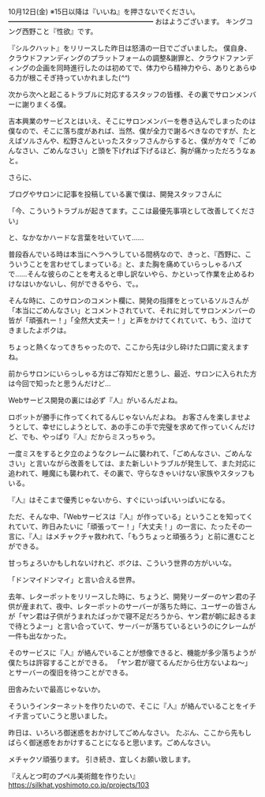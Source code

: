 10月12日(金) ※15日以降は『いいね』を押さないでください。
━━━━━━━━━━━━━━━━━━━━━
おはようございます。
キングコング西野こと『性欲』です。

『シルクハット』をリリースした昨日は怒濤の一日でございました。
僕自身、クラウドファンディングのプラットフォームの調整&謝罪と、クラウドファンディングの企画を同時進行したのは初めてで、体力やら精神力やら、ありとあらゆる力が根こそぎ持っていかれました(*^^*)

次から次へと起こるトラブルに対応するスタッフの皆様、その裏でサロンメンバーに謝りまくる僕。

吉本興業のサービスとはいえ、そこにサロンメンバーを巻き込んでしまったのは僕なので、そこに落ち度があれば、当然、僕が全力で謝るべきなのですが、たとえばソルさんや、松野さんといったスタッフさんからすると、僕が方々で「ごめんなさい、ごめんなさい」と頭を下げれば下げるほど、胸が痛かっただろうなぁと。

さらに、

ブログやサロンに記事を投稿している裏で僕は、開発スタッフさんに

「今、こういうトラブルが起きてます。ここは最優先事項として改善してください」

と、なかなかハードな言葉を吐いていて……

普段呑んでいる時は本当にヘラヘラしている間柄なので、きっと、『西野に、こういうことを言わせてしまっている』と、また胸を痛めていらっしゃるハズで……そんな彼らのことを考えると申し訳ないやら、かといって作業を止めるわけなはいかないし、何ができるやら、で。。

そんな時に、このサロンのコメント欄に、開発の指揮をとっているソルさんが「本当にごめんなさい」とコメントされていて、それに対してサロンメンバーの皆が「頑張れー！」「全然大丈夫ー！」と声をかけてくれていて、もう、泣けてきましたよボクは。

ちょっと熱くなってきちゃったので、ここから先は少し砕けた口調に変えますね。

前からサロンにいらっしゃる方はご存知だと思うし、最近、サロンに入られた方は今回で知ったと思うんだけど…

Webサービス開発の裏には必ず『人』がいるんだよね。

ロボットが勝手に作ってくれてるんじゃないんだよね。
お客さんを楽しませようとして、幸せにしようとして、あの手この手で完璧を求めて作っていくんだけど、でも、やっぱり『人』だからミスっちゃう。

一度ミスをすると夕立のようなクレームに襲われて、「ごめんなさい、ごめんなさい」と言いながら改善をしては、また新しいトラブルが発生して、また対応に追われて、睡魔にも襲われて、その裏で、守らなきゃいけない家族やスタッフもいる。

『人』はそこまで優秀じゃないから、すぐにいっぱいいっぱいになる。

ただ、そんな中、「Webサービスは『人』が作っている」ということを知ってくれていて、昨日みたいに「頑張ってー！」「大丈夫！」の一言に、たったその一言に、『人』はメチャクチャ救われて、「もうちょっと頑張ろう」と前に進むことができる。

甘っちょろいかもしれないけれど、ボクは、こういう世界の方がいいな。

「ドンマイドンマイ」と言い合える世界。

去年、レターポットをリリースした時に、ちょうど、開発リーダーのヤン君の子供が産まれて、夜中、レターポットのサーバーが落ちた時に、ユーザーの皆さんが「ヤン君は子供がうまれたばっかで寝不足だろうから、ヤン君が朝に起きるまで待とうよー」と言い合っていて、サーバーが落ちているというのにクレームが一件も出なかった。

そのサービスに『人』が絡んでいることが想像できると、機能が多少落ちようが僕たちは許容することができる。
「ヤン君が寝てるんだから仕方ないよね～」とサーバーの復旧を待つことができる。

田舎みたいで最高じゃないか。

そういうインターネットを作りたいので、そこに『人』が絡んでいることをイチイチ言っていこうと思いました。

昨日は、いろいろ御迷惑をおかけしてごめんなさい。
たぶん、ここから先もしばらく御迷惑をおかけすることになると思います。ごめんなさい。

メチャクソ頑張ります。
引き続き、宜しくお願い致します。



『えんとつ町のプペル美術館を作りたい』
https://silkhat.yoshimoto.co.jp/projects/103
